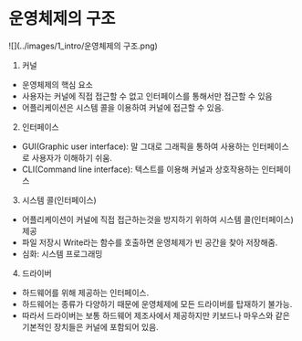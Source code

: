 # 운영체제의 구조
![](../images/1_intro/운영체제의 구조.png)

1. 커널
 - 운영체제의 핵심 요소
 - 사용자는 커널에 직접 접근할 수 없고 인터페이스를 통해서만 접근할 수 있음
 - 어플리케이션은 시스템 콜을 이용하여 커널에 접근할 수 있음.

2. 인터페이스
 - GUI(Graphic user interface): 말 그대로 그래픽을 통하여 사용하는 인터페이스로 사용자가 이해하기 쉬움.
 - CLI(Command line interface): 텍스트를 이용해 커널과 상호작용하는 인터페이스

3. 시스템 콜(인터페이스)
 - 어플리케이션이 커널에 직접 접근하는것을 방지하기 위하여 시스템 콜(인터페이스) 제공
 - 파일 저장시 Write라는 함수를 호출하면 운영체제가 빈 공간을 찾아 저장해줌.
 - 심화: 시스템 프로그래밍

4. 드라이버
 - 하드웨어를 위해 제공하는 인터페이스.
 - 하드웨어는 종류가 다양하기 때문에 운영체제에 모든 드라이버를 탑재하기 불가능.
 - 따라서 드라이버는 보통 하드웨어 제조사에서 제공하지만 키보드나 마우스와 같은 기본적인 장치들은 커널에 포함되어 있음.
